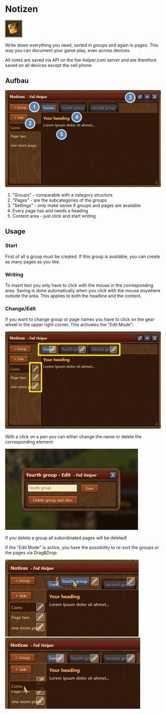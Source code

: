 # Notizen

![Icon](./.images/notices.png)

Write down everything you need, sorted in groups and again in pages. This way you can document your game play, even across devices.

<div data-gb-custom-block data-tag="hint" data-style='success'>
All notes are saved via API on the foe-helper.com server and are therefore saved on all devices except the cell phone
</div>

## Aufbau

![Window](./.images/structure.png)

1. "Groups" - comparable with a category structure
2. "Pages" - are the subcategories of the groups
3. "Settings" - only make sense if groups and pages are available
4. Every page has and needs a heading
5. Content area - just click and start writing

## Usage

### Start
First of all a group must be created. If this group is available, you can create as many pages as you like.

### Writing
To insert text you only have to click with the mouse in the corresponding area. Saving is done automatically when you click with the mouse anywhere outside the area. This applies to both the headline and the content.

### Change/Edit
If you want to change group or page names you have to click on the gear wheel in the upper right corner. This activates the "Edit Mode":

![Edit mode](./.images/edit-mode.png)

With a click on a pen you can either change the name or delete the corresponding element:

![Edit or delete a page](./.images/edit-or-delete-a-page-or-site.png)

<div data-gb-custom-block data-tag="hint" data-style='warning'>
If you delete a group all subordinated pages will be deleted!
</div>

If the "Edit Mode" is active, you have the possibility to re-sort the groups or the pages via Drag&Drop:

![Sort groups](./.images/sort-groups.png)
![Sort sites](./.images/sort-sites.png)